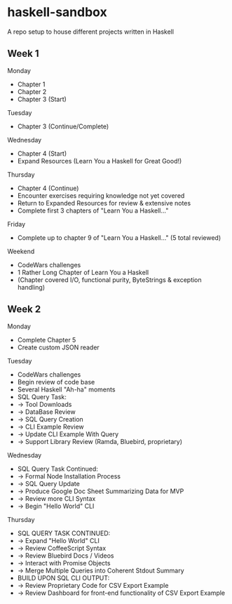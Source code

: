 # haskell-sandbox

A repo setup to house different projects written in Haskell

## Week 1

Monday
  * Chapter 1
  * Chapter 2
  * Chapter 3 (Start)

Tuesday
  * Chapter 3 (Continue/Complete)

Wednesday
  * Chapter 4 (Start)
  * Expand Resources (Learn You a Haskell for Great Good!)

Thursday
  * Chapter 4 (Continue)
  * Encounter exercises requiring knowledge not yet covered
  * Return to Expanded Resources for review & extensive notes
  * Complete first 3 chapters of "Learn You a Haskell..."

Friday
  * Complete up to chapter 9 of "Learn You a Haskell..." (5 total reviewed)

Weekend
  * CodeWars challenges
  * 1 Rather Long Chapter of Learn You a Haskell
  * (Chapter covered I/O, functional purity, ByteStrings & exception handling)

## Week 2

Monday
  * Complete Chapter 5
  * Create custom JSON reader

Tuesday
  * CodeWars challenges
  * Begin review of code base
  * Several Haskell "Ah-ha" moments
  * SQL Query Task:
  * -> Tool Downloads
  * -> DataBase Review
  * -> SQL Query Creation
  * -> CLI Example Review
  * -> Update CLI Example With Query
  * -> Support Library Review (Ramda, Bluebird, proprietary)

Wednesday
  * SQL Query Task Continued:
  * -> Formal Node Installation Process
  * -> SQL Query Update
  * -> Produce Google Doc Sheet Summarizing Data for MVP
  * -> Review more CLI Syntax
  * -> Begin "Hello World" CLI

Thursday
  * SQL QUERY TASK CONTINUED:
  * -> Expand "Hello World" CLI
  * -> Review CoffeeScript Syntax
  * -> Review Bluebird Docs / Videos
  * -> Interact with Promise Objects
  * -> Merge Multiple Queries into Coherent Stdout Summary
  * BUILD UPON SQL CLI OUTPUT:
  * -> Review Proprietary Code for CSV Export Example
  * -> Review Dashboard for front-end functionality of CSV Export Example
